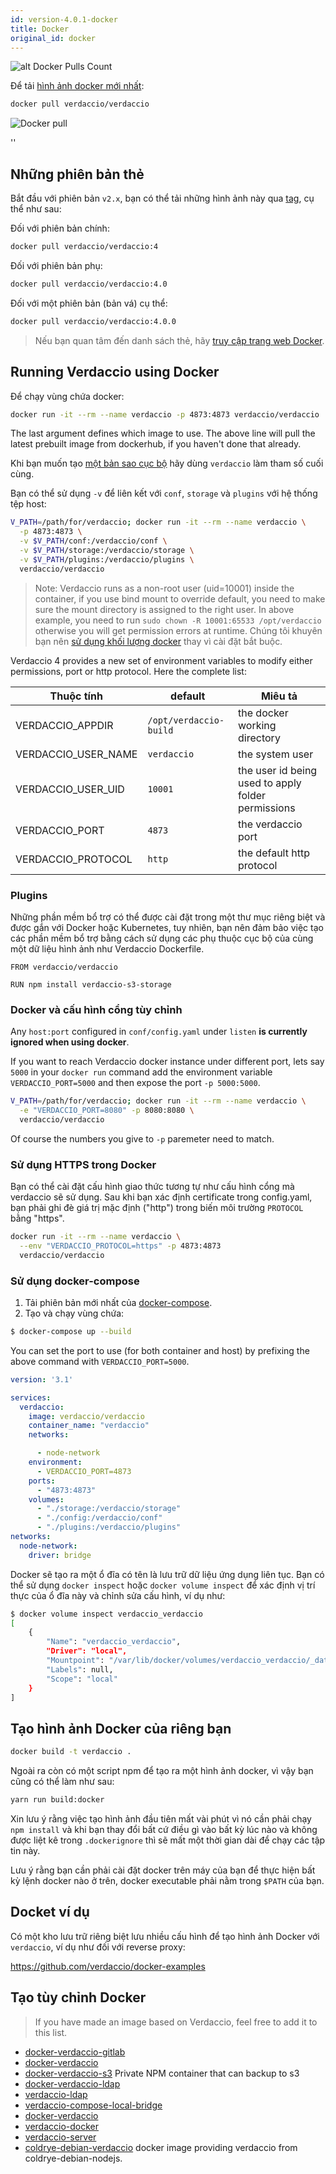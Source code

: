 ```yaml
---
id: version-4.0.1-docker
title: Docker
original_id: docker
---
```


![alt Docker Pulls Count](http://dockeri.co/image/verdaccio/verdaccio "Docker Pulls Count")

Để tải [hình ảnh docker mới nhất](https://hub.docker.com/r/verdaccio/verdaccio/):

```bash
docker pull verdaccio/verdaccio
```

![Docker pull](assets/docker_verdaccio.gif)

<div id="codefund">''</div>

## Những phiên bản thẻ

Bắt đầu với phiên bản `v2.x`, bạn có thể tải những hình ảnh này qua [tag](https://hub.docker.com/r/verdaccio/verdaccio/tags/), cụ thể như sau:

Đối với phiên bản chính:

```bash
docker pull verdaccio/verdaccio:4
```

Đối với phiên bản phụ:

```bash
docker pull verdaccio/verdaccio:4.0
```

Đối với một phiên bản (bản vá) cụ thể:

```bash
docker pull verdaccio/verdaccio:4.0.0
```

> Nếu bạn quan tâm đến danh sách thẻ, hãy [truy cập trang web Docker](https://hub.docker.com/r/verdaccio/verdaccio/tags/).

## Running Verdaccio using Docker

Để chạy vùng chứa docker:

```bash
docker run -it --rm --name verdaccio -p 4873:4873 verdaccio/verdaccio
```

The last argument defines which image to use. The above line will pull the latest prebuilt image from dockerhub, if you haven't done that already.

Khi bạn muốn tạo [một bản sao cục bộ](#build-your-own-docker-image) hãy dùng `verdaccio` làm tham số cuối cùng.

Bạn có thể sử dụng `-v` để liên kết với `conf`, `storage` và `plugins` với hệ thống tệp host:

```bash
V_PATH=/path/for/verdaccio; docker run -it --rm --name verdaccio \
  -p 4873:4873 \
  -v $V_PATH/conf:/verdaccio/conf \
  -v $V_PATH/storage:/verdaccio/storage \
  -v $V_PATH/plugins:/verdaccio/plugins \
  verdaccio/verdaccio
```

> Note: Verdaccio runs as a non-root user (uid=10001) inside the container, if you use bind mount to override default, you need to make sure the mount directory is assigned to the right user. In above example, you need to run `sudo chown -R 10001:65533 /opt/verdaccio` otherwise you will get permission errors at runtime. Chúng tôi khuyên bạn nên [ sử dụng khối lượng docker](https://docs.docker.com/storage/volumes/) thay vì cài đặt bắt buộc.

Verdaccio 4 provides a new set of environment variables to modify either permissions, port or http protocol. Here the complete list:

| Thuộc tính            | default                | Miêu tả                                            |
| --------------------- | ---------------------- | -------------------------------------------------- |
| VERDACCIO_APPDIR      | `/opt/verdaccio-build` | the docker working directory                       |
| VERDACCIO_USER_NAME | `verdaccio`            | the system user                                    |
| VERDACCIO_USER_UID  | `10001`                | the user id being used to apply folder permissions |
| VERDACCIO_PORT        | `4873`                 | the verdaccio port                                 |
| VERDACCIO_PROTOCOL    | `http`                 | the default http protocol                          |

### Plugins

Những phần mềm bổ trợ có thể được cài đặt trong một thư mục riêng biệt và được gắn với Docker hoặc Kubernetes, tuy nhiên, bạn nên đảm bảo việc tạo các phần mềm bổ trợ bằng cách sử dụng các phụ thuộc cục bộ của cùng một dữ liệu hình ảnh như Verdaccio Dockerfile.

```docker
FROM verdaccio/verdaccio

RUN npm install verdaccio-s3-storage
```

### Docker và cấu hình cổng tùy chỉnh

Any `host:port` configured in `conf/config.yaml` under `listen` **is currently ignored when using docker**.

If you want to reach Verdaccio docker instance under different port, lets say `5000` in your `docker run` command add the environment variable `VERDACCIO_PORT=5000` and then expose the port `-p 5000:5000`.

```bash
V_PATH=/path/for/verdaccio; docker run -it --rm --name verdaccio \
  -e "VERDACCIO_PORT=8080" -p 8080:8080 \  
  verdaccio/verdaccio
```

Of course the numbers you give to `-p` paremeter need to match.

### Sử dụng HTTPS trong Docker

Bạn có thể cài đặt cấu hình giao thức tương tự như cấu hình cổng mà verdaccio sẽ sử dụng. Sau khi bạn xác định certificate trong config.yaml, bạn phải ghi đè giá trị mặc định ("http") trong biến môi trường ` PROTOCOL ` bằng "https".

```bash
docker run -it --rm --name verdaccio \
  --env "VERDACCIO_PROTOCOL=https" -p 4873:4873
  verdaccio/verdaccio
```

### Sử dụng docker-compose

1. Tải phiên bản mới nhất của [docker-compose](https://github.com/docker/compose).
2. Tạo và chạy vùng chứa:

```bash
$ docker-compose up --build
```

You can set the port to use (for both container and host) by prefixing the above command with `VERDACCIO_PORT=5000`.

```yaml
version: '3.1'

services:
  verdaccio:
    image: verdaccio/verdaccio
    container_name: "verdaccio"
    networks:

      - node-network
    environment:
      - VERDACCIO_PORT=4873
    ports:
      - "4873:4873"
    volumes:
      - "./storage:/verdaccio/storage"
      - "./config:/verdaccio/conf"
      - "./plugins:/verdaccio/plugins"  
networks:
  node-network:
    driver: bridge
```

Docker sẽ tạo ra một ổ đĩa có tên là lưu trữ dữ liệu ứng dụng liên tục. Bạn có thể sử dụng `docker inspect` hoặc `docker volume inspect` để xác định vị trí thực của ổ đĩa này và chỉnh sửa cấu hình, ví dụ như:

```bash
$ docker volume inspect verdaccio_verdaccio
[
    {
        "Name": "verdaccio_verdaccio",
        "Driver": "local",
        "Mountpoint": "/var/lib/docker/volumes/verdaccio_verdaccio/_data",
        "Labels": null,
        "Scope": "local"
    }
]

```

## Tạo hình ảnh Docker của riêng bạn

```bash
docker build -t verdaccio .
```

Ngoài ra còn có một script npm để tạo ra một hình ảnh docker, vì vậy bạn cũng có thể làm như sau:

```bash
yarn run build:docker
```

Xin lưu ý rằng việc tạo hình ảnh đầu tiên mất vài phút vì nó cần phải chạy `npm install` và khi bạn thay đổi bất cứ điều gì vào bất kỳ lúc nào và không được liệt kê trong `.dockerignore` thì sẽ mất một thời gian dài để chạy các tập tin này.

Lưu ý rằng bạn cần phải cài đặt docker trên máy của bạn để thực hiện bất kỳ lệnh docker nào ở trên, docker executable phải nằm trong `$PATH` của bạn.

## Docket ví dụ

Có một kho lưu trữ riêng biệt lưu nhiều cấu hình để tạo hình ảnh Docker với `verdaccio`, ví dụ như đối với reverse proxy:

<https://github.com/verdaccio/docker-examples>

## Tạo tùy chỉnh Docker

> If you have made an image based on Verdaccio, feel free to add it to this list.

* [docker-verdaccio-gitlab](https://github.com/snics/docker-verdaccio-gitlab)
* [docker-verdaccio](https://github.com/deployable/docker-verdaccio)
* [docker-verdaccio-s3](https://github.com/asynchrony/docker-verdaccio-s3) Private NPM container that can backup to s3
* [docker-verdaccio-ldap](https://github.com/snadn/docker-verdaccio-ldap)
* [verdaccio-ldap](https://github.com/nathantreid/verdaccio-ldap)
* [verdaccio-compose-local-bridge](https://github.com/shingtoli/verdaccio-compose-local-bridge)
* [docker-verdaccio](https://github.com/Global-Solutions/docker-verdaccio)
* [verdaccio-docker](https://github.com/idahobean/verdaccio-docker)
* [verdaccio-server](https://github.com/andru255/verdaccio-server)
* [coldrye-debian-verdaccio](https://github.com/coldrye-docker/coldrye-debian-verdaccio) docker image providing verdaccio from coldrye-debian-nodejs.
